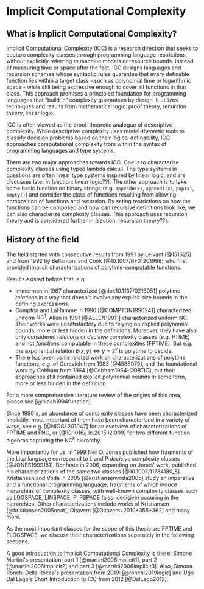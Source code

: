 # Implicit Computational Complexity

## What is Implicit Computational Complexity?
Implicit Computational Complexity (ICC) is a research direction that seeks to capture complexity classes through programming language restrictions, without explicitly referring to machine models or resource bounds. Instead of measuring time or space after the fact, ICC designs languages and recursion schemes whose syntactic rules guarantee that every definable function lies within a target class - such as polynomial time or logarithmic space - while still being expressive enough to cover all functions in that class. This approach promises a principled foundation for programming languages that “build in” complexity guarantees by design. It utilizes techniques and results from mathematical logic: proof theory, recursion theory, linear logic.

ICC is often viewed as the proof-theoretic analogue of descriptive complexity. While descriptive complexity uses model-theoretic tools to classify decision problems based on their logical definability, ICC approaches computational complexity from within the syntax of programming languages and type systems.

There are two major approaches towards ICC. One is to characterize complexity classes using typed lambda calculi. The type systems in questions are often linear type systems inspired by linear logic, and are discusses later in (section: linear logic??). The other approach is to take some basic function on binary strings (e.g. `append0(x)`, `append1(x)`, `pop(x)`, `empty()`) and consider the class of functions resulting from allowing composition of functions and recursion. By seting restrictions on how the functions can be composed and how can recursive definitions look like, we can also characterize complexity classes. This approach uses recursion theory and is considered further in (section: recursion theory??).

## History of the field
The field started with consecutive results from 1991 by Leivant [@151625] and from 1992 by Bellantoni and Cook [@10.1007/BF01201998] who first provided implicit characterizations of polytime-computable functions.

Results existed before that, e.g.  
- Immerman in 1987 characterized [@doi:10.1137/0216051] polytime *relations* in a way that doesn't involve any explicit size bounds in the defining expressions.  
- Compton and LaFlamme in 1990 [@COMPTON1990241] characterized uniform $\text{NC}^1$. Allen in 1991 [@ALLEN19911] characterized uniform $\text{NC}$. Their works were unsatisfactory due to relying on explicit polynomial bounds, more or less hidden in the definitions. Moreover, they have also only considered *relations* or *decisive* complexity classes (e.g. $\text{PTIME}$) and not *functions* computable in these complexities ($\text{FPTIME}$). But e.g. the exponential relation  $E(x, y) \iff y = 2^x$ is polytime to decide.  
- There has been some related work on characterizations of polytime functions, e.g. of Gurevich from 1983 [@4568079], and the foundational work by Cobham from 1964 [@Cobham1964-COBTIC], but their approaches still contained explicit polynomial bounds in some form, more or less hidden in the definition.  

For a more comprehensive literature review of the origins of this area, please see [@bloch1994function]

Since 1990's, an abundance of complexity classes have been characterized implicitly, most important of them have been characterized in a variety of ways, see e.g. [@NIGGL201047] for an overview of characterizations of $\text{FPTIME}$ and $\text{FNC}$, or [@10.1016/j.ic.2015.12.009] for two different function algebras capturing the $\text{NC}^k$ hierarchy.

More importantly for us, in 1999 Neil D. Jones published how fragments of the Lisp language correspond to L and P *decisive* complexity classes [@JONES1999151]. Bonfante in 2006, expanding on Jones' work, published his characterizations of the same two classes [@10.1007/11784180_8]. Kristiansen and Voda in 2005 [@kristiansenvoda2005] study an imperative and a functional programming language, fragments of which induce hierarchies of complexity classes, with well-known complexity classes such as LOGSPACE, LINSPACE, P, PSPACE (also: decisive) occuring in the hierarchies. Other characterizations include works of Kristiansen [@kristiansen2005neat], Oitavem [@Oitavem+2010+355+362] and many more.

As the most important classes for the scope of this thesis are FPTIME and FLOGSPACE, we discuss their characterizations separately in the following sections.

A good introduction to Implicit Computational Complexity is there:
Simone Martini's presentation: part 1 [@martini2006implicit1], part 2 [@martini2006implicit2] and part 3 [@martini2006implicit3]. Also, Simona Ronchi Della Rocca's presentation from 2019: [@ronchi2019logic] and 
Ugo Dal Lago's Short Introduction to ICC from 2012 [@DalLago2012].
